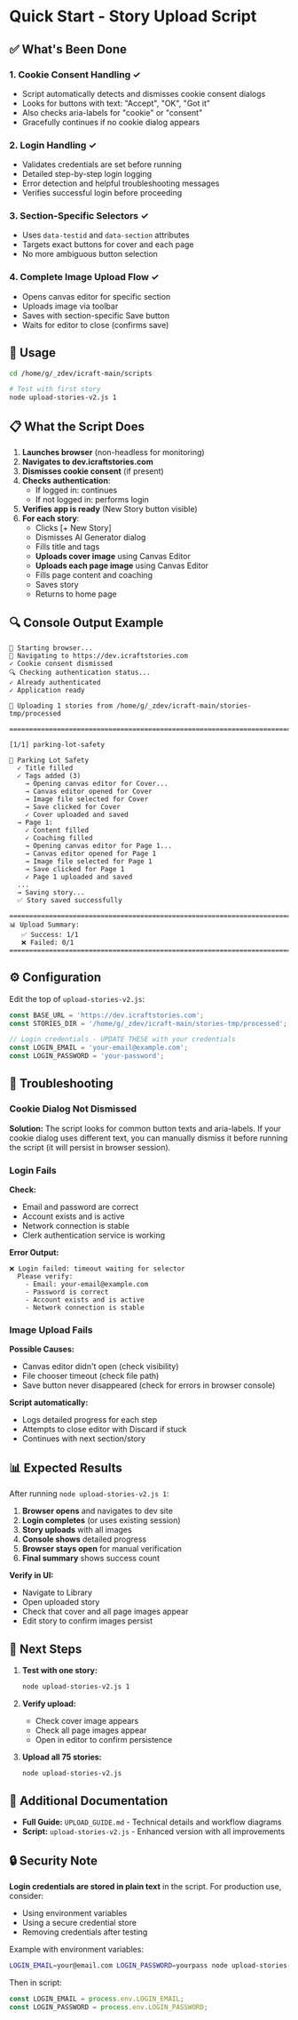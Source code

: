 # Quick Start - Story Upload Script

## ✅ What's Been Done

### 1. Cookie Consent Handling ✓
- Script automatically detects and dismisses cookie consent dialogs
- Looks for buttons with text: "Accept", "OK", "Got it"
- Also checks aria-labels for "cookie" or "consent"
- Gracefully continues if no cookie dialog appears

### 2. Login Handling ✓
- Validates credentials are set before running
- Detailed step-by-step login logging
- Error detection and helpful troubleshooting messages
- Verifies successful login before proceeding

### 3. Section-Specific Selectors ✓
- Uses `data-testid` and `data-section` attributes
- Targets exact buttons for cover and each page
- No more ambiguous button selection

### 4. Complete Image Upload Flow ✓
- Opens canvas editor for specific section
- Uploads image via toolbar
- Saves with section-specific Save button
- Waits for editor to close (confirms save)

## 🚀 Usage

```bash
cd /home/g/_zdev/icraft-main/scripts

# Test with first story
node upload-stories-v2.js 1
```

## 📋 What the Script Does

1. **Launches browser** (non-headless for monitoring)
2. **Navigates to dev.icraftstories.com**
3. **Dismisses cookie consent** (if present)
4. **Checks authentication**:
   - If logged in: continues
   - If not logged in: performs login
5. **Verifies app is ready** (New Story button visible)
6. **For each story**:
   - Clicks [+ New Story]
   - Dismisses AI Generator dialog
   - Fills title and tags
   - **Uploads cover image** using Canvas Editor
   - **Uploads each page image** using Canvas Editor
   - Fills page content and coaching
   - Saves story
   - Returns to home page

## 🔍 Console Output Example

```
🚀 Starting browser...
📍 Navigating to https://dev.icraftstories.com
✓ Cookie consent dismissed
🔍 Checking authentication status...
✓ Already authenticated
✓ Application ready

🎯 Uploading 1 stories from /home/g/_zdev/icraft-main/stories-tmp/processed

================================================================================

[1/1] parking-lot-safety

📖 Parking Lot Safety
  ✓ Title filled
  ✓ Tags added (3)
    → Opening canvas editor for Cover...
    → Canvas editor opened for Cover
    → Image file selected for Cover
    → Save clicked for Cover
    ✓ Cover uploaded and saved
  → Page 1:
    ✓ Content filled
    ✓ Coaching filled
    → Opening canvas editor for Page 1...
    → Canvas editor opened for Page 1
    → Image file selected for Page 1
    → Save clicked for Page 1
    ✓ Page 1 uploaded and saved
  ...
  → Saving story...
  ✅ Story saved successfully

================================================================================
📊 Upload Summary:
   ✅ Success: 1/1
   ❌ Failed: 0/1
================================================================================
```

## ⚙️ Configuration

Edit the top of `upload-stories-v2.js`:

```javascript
const BASE_URL = 'https://dev.icraftstories.com';
const STORIES_DIR = '/home/g/_zdev/icraft-main/stories-tmp/processed';

// Login credentials - UPDATE THESE with your credentials
const LOGIN_EMAIL = 'your-email@example.com';
const LOGIN_PASSWORD = 'your-password';
```

## 🔧 Troubleshooting

### Cookie Dialog Not Dismissed

**Solution:** The script looks for common button texts and aria-labels. If your cookie dialog uses different text, you can manually dismiss it before running the script (it will persist in browser session).

### Login Fails

**Check:**
- Email and password are correct
- Account exists and is active
- Network connection is stable
- Clerk authentication service is working

**Error Output:**
```
❌ Login failed: timeout waiting for selector
  Please verify:
    - Email: your-email@example.com
    - Password is correct
    - Account exists and is active
    - Network connection is stable
```

### Image Upload Fails

**Possible Causes:**
- Canvas editor didn't open (check visibility)
- File chooser timeout (check file path)
- Save button never disappeared (check for errors in browser console)

**Script automatically:**
- Logs detailed progress for each step
- Attempts to close editor with Discard if stuck
- Continues with next section/story

## 📊 Expected Results

After running `node upload-stories-v2.js 1`:

1. **Browser opens** and navigates to dev site
2. **Login completes** (or uses existing session)
3. **Story uploads** with all images
4. **Console shows** detailed progress
5. **Browser stays open** for manual verification
6. **Final summary** shows success count

**Verify in UI:**
- Navigate to Library
- Open uploaded story
- Check that cover and all page images appear
- Edit story to confirm images persist

## 🎯 Next Steps

1. **Test with one story:**
   ```bash
   node upload-stories-v2.js 1
   ```

2. **Verify upload:**
   - Check cover image appears
   - Check all page images appear
   - Open in editor to confirm persistence

3. **Upload all 75 stories:**
   ```bash
   node upload-stories-v2.js
   ```

## 📖 Additional Documentation

- **Full Guide:** `UPLOAD_GUIDE.md` - Technical details and workflow diagrams
- **Script:** `upload-stories-v2.js` - Enhanced version with all improvements

## 🔒 Security Note

**Login credentials are stored in plain text** in the script. For production use, consider:
- Using environment variables
- Using a secure credential store
- Removing credentials after testing

Example with environment variables:
```bash
LOGIN_EMAIL=your@email.com LOGIN_PASSWORD=yourpass node upload-stories-v2.js 1
```

Then in script:
```javascript
const LOGIN_EMAIL = process.env.LOGIN_EMAIL;
const LOGIN_PASSWORD = process.env.LOGIN_PASSWORD;
```
